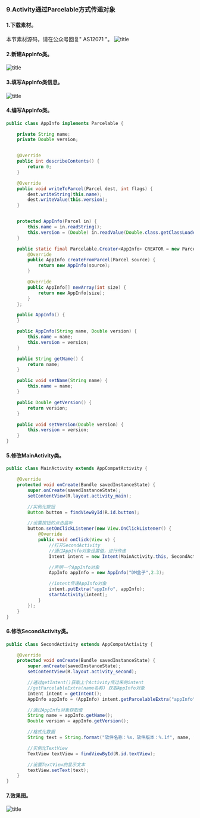 ### 9.Activity通过Parcelable方式传递对象
#### 1.下载素材。
本节素材源码，请在公众号回复" AS12071 "。
![title](https://raw.githubusercontent.com/JSZNopi/JSZImage/master/gitnote/2019/10/30/WXCODE-1572446034519.jpeg)

#### 2.新建AppInfo类。
![title](https://raw.githubusercontent.com/JSZNopi/JSZImage/master/gitnote/2019/12/07/1-1575698829670.png)

#### 3.填写AppInfo类信息。
![title](https://raw.githubusercontent.com/JSZNopi/JSZImage/master/gitnote/2019/12/07/2-1575698859337.png)

#### 4.编写AppInfo类。
```java
public class AppInfo implements Parcelable {

    private String name;
    private Double version;


    @Override
    public int describeContents() {
        return 0;
    }

    @Override
    public void writeToParcel(Parcel dest, int flags) {
        dest.writeString(this.name);
        dest.writeValue(this.version);
    }


    protected AppInfo(Parcel in) {
        this.name = in.readString();
        this.version = (Double) in.readValue(Double.class.getClassLoader());
    }

    public static final Parcelable.Creator<AppInfo> CREATOR = new Parcelable.Creator<AppInfo>() {
        @Override
        public AppInfo createFromParcel(Parcel source) {
            return new AppInfo(source);
        }

        @Override
        public AppInfo[] newArray(int size) {
            return new AppInfo[size];
        }
    };

    public AppInfo() {
    }

    public AppInfo(String name, Double version) {
        this.name = name;
        this.version = version;
    }

    public String getName() {
        return name;
    }

    public void setName(String name) {
        this.name = name;
    }

    public Double getVersion() {
        return version;
    }

    public void setVersion(Double version) {
        this.version = version;
    }
}
```

#### 5.修改MainActivity类。
```java
public class MainActivity extends AppCompatActivity {

    @Override
    protected void onCreate(Bundle savedInstanceState) {
        super.onCreate(savedInstanceState);
        setContentView(R.layout.activity_main);

        //实例化按钮
        Button button = findViewById(R.id.button);

        //设置按钮的点击监听
        button.setOnClickListener(new View.OnClickListener() {
            @Override
            public void onClick(View v) {
                //打开SecondActivity
                //通过AppInfo对象设置值，进行传递
                Intent intent = new Intent(MainActivity.this, SecondActivity.class);

                //声明一个AppInfo对象
                AppInfo appInfo = new AppInfo("DM盒子",2.3);

                //intent传递AppInfo对象
                intent.putExtra("appInfo", appInfo);
                startActivity(intent);
            }
        });
    }
}
```

#### 6.修改SecondActivity类。
```java
public class SecondActivity extends AppCompatActivity {

    @Override
    protected void onCreate(Bundle savedInstanceState) {
        super.onCreate(savedInstanceState);
        setContentView(R.layout.activity_second);

        //通过getIntent()获取上个Activity传过来的intent
        //getParcelableExtra(name名称) 获取AppInfo对象
        Intent intent = getIntent();
        AppInfo appInfo = (AppInfo) intent.getParcelableExtra("appInfo");

        //通过AppInfo对象获取值
        String name = appInfo.getName();
        Double version = appInfo.getVersion();

        //格式化数据
        String text = String.format("软件名称：%s，软件版本：%.1f", name, version);

        //实例化TextView
        TextView textView = findViewById(R.id.textView);

        //设置TextView的显示文本
        textView.setText(text);
    }
}
```
#### 7.效果图。
![title](https://raw.githubusercontent.com/JSZNopi/JSZImage/master/gitnote/2019/12/06/2-1575645228888.gif)



